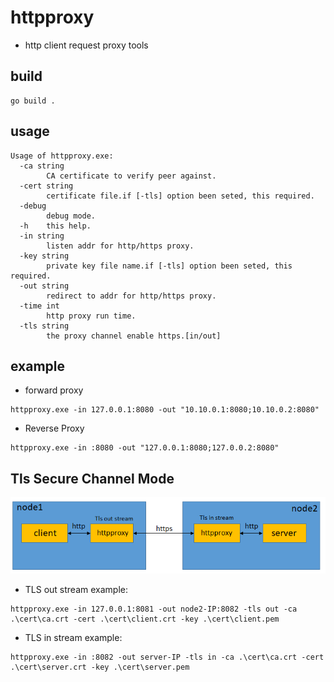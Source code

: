 # httpproxy

- http client request proxy tools

## build
```
go build .
```

## usage

```
Usage of httpproxy.exe:
  -ca string
        CA certificate to verify peer against.
  -cert string
        certificate file.if [-tls] option been seted, this required.
  -debug
        debug mode.
  -h    this help.
  -in string
        listen addr for http/https proxy.
  -key string
        private key file name.if [-tls] option been seted, this required.
  -out string
        redirect to addr for http/https proxy.
  -time int
        http proxy run time.
  -tls string
        the proxy channel enable https.[in/out]
```

## example

- forward proxy

```
httpproxy.exe -in 127.0.0.1:8080 -out "10.10.0.1:8080;10.10.0.2:8080"
```

- Reverse Proxy

```
httpproxy.exe -in :8080 -out "127.0.0.1:8080;127.0.0.2:8080"
```

## Tls Secure Channel Mode
![](./tls_mode.png)

- TLS out stream example:

```
httpproxy.exe -in 127.0.0.1:8081 -out node2-IP:8082 -tls out -ca .\cert\ca.crt -cert .\cert\client.crt -key .\cert\client.pem
```

- TLS in stream example:

```
httpproxy.exe -in :8082 -out server-IP -tls in -ca .\cert\ca.crt -cert .\cert\server.crt -key .\cert\server.pem
```

